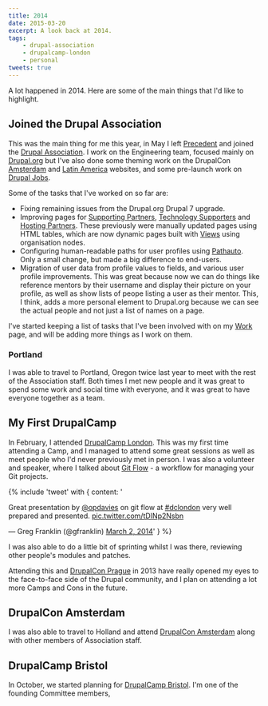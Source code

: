 ```yaml
---
title: 2014
date: 2015-03-20
excerpt: A look back at 2014.
tags:
    - drupal-association
    - drupalcamp-london
    - personal
tweets: true
---
```


A lot happened in 2014. Here are some of the main things that I'd like to
highlight.

## Joined the Drupal Association

This was the main thing for me this year, in May I left
[Precedent](http://precedent.com) and joined the
[Drupal Association](https://assoc.drupal.org). I work on the Engineering team,
focused mainly on [Drupal.org](https://www.drupal.org) but I've also done some
theming work on the DrupalCon [Amsterdam](http://amsterdam2014.drupal.org) and
[Latin America](http://latinamerica2015.drupal.org) websites, and some
pre-launch work on [Drupal Jobs](https://jobs.drupal.org).

Some of the tasks that I've worked on so far are:

- Fixing remaining issues from the Drupal.org Drupal 7 upgrade.
- Improving pages for
  [Supporting Partners](https://www.drupal.org/supporters/partners),
  [Technology Supporters](https://www.drupal.org/supporters/technology) and
  [Hosting Partners](https://www.drupal.org/supporters/hosting). These
  previously were manually updated pages using HTML tables, which are now
  dynamic pages built with [Views](https://www.drupal.org/project/views) using
  organisation nodes.
- Configuring human-readable paths for user profiles using
  [Pathauto](https://www.drupal.org/project/pathauto). Only a small change, but
  made a big difference to end-users.
- Migration of user data from profile values to fields, and various user profile
  improvements. This was great because now we can do things like reference
  mentors by their username and display their picture on your profile, as well
  as show lists of peope listing a user as their mentor. This, I think, adds a
  more personal element to Drupal.org because we can see the actual people and
  not just a list of names on a page.

I've started keeping a list of tasks that I've been involved with on my
[Work](/work/) page, and will be adding more things as I work on them.

### Portland

I was able to travel to Portland, Oregon twice last year to meet with the rest
of the Association staff. Both times I met new people and it was great to spend
some work and social time with everyone, and it was great to have everyone
together as a team.

## My First DrupalCamp

In February, I attended [DrupalCamp London](http://2014.drupalcamplondon.co.uk).
This was my first time attending a Camp, and I managed to attend some great
sessions as well as meet people who I'd never previously met in person. I was
also a volunteer and speaker, where I talked about
[Git Flow](/blog/what-git-flow/) - a workflow for managing your Git projects.

{% include 'tweet' with {
  content: '<p>Great presentation by <a href="https://twitter.com/opdavies">@opdavies</a> on git flow at <a href="https://twitter.com/search?q=%23dclondon&amp;src=hash">#dclondon</a> very well prepared and presented. <a href="http://t.co/tDINp2Nsbn">pic.twitter.com/tDINp2Nsbn</a></p>&mdash; Greg Franklin (@gfranklin) <a href="https://twitter.com/gfranklin/statuses/440104311276969984">March 2, 2014</a>'
} %}

I was also able to do a little bit of sprinting whilst I was there, reviewing
other people's modules and patches.

Attending this and [DrupalCon Prague](https://prague2013.drupal.org) in 2013
have really opened my eyes to the face-to-face side of the Drupal community, and
I plan on attending a lot more Camps and Cons in the future.

## DrupalCon Amsterdam

I was also able to travel to Holland and attend
[DrupalCon Amsterdam](https://amsterdam2014.drupal.org) along with other members
of Association staff.

## DrupalCamp Bristol

In October, we started planning for
[DrupalCamp Bristol](http://www.drupalcampbristol.co.uk). I'm one of the
founding Committee members,
